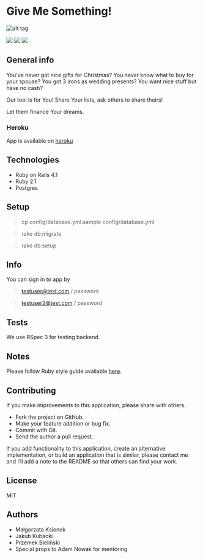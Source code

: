 # Give Me Something!
![alt tag](http://oi61.tinypic.com/10ok9wx.jpg)

[![](http://img.shields.io/codeclimate/github/netguru-training/give_me_something.svg?style=flat-square)](https://codeclimate.com/github/netguru-training/give_me_something)
[![](http://img.shields.io/codeclimate/coverage/github/netguru-training/give_me_something.svg?style=flat-square)](https://codeclimate.com/github/netguru-training/give_me_something)
[![](http://img.shields.io/travis/netguru-training/give_me_something.svg?style=flat-square)](https://travis-ci.org/netguru-training/give_me_something/)

## General info

You've never got nice gifts for Christmas? You never know what to buy for your spouse? You got 3 irons as wedding presents? You want nice stuff but have no cash?


Our tool is for You! Share Your lists, ask others to share theirs!

Let them finance Your dreams.

### Heroku

App is available on [heroku](https://give-me-smthing.herokuapp.com)

## Technologies

* Ruby on Rails 4.1
* Ruby 2.1
* Postgres

## Setup

> cp config/database.yml.sample config/database.yml

> rake db:migrate

> rake db:setup

## Info
You can sign in to app by

> testuser@test.com / password

> testuser2@test.com / password

## Tests

We use RSpec 3 for testing backend.

## Notes

Please follow Ruby style guide available [here](https://github.com/bbatsov/ruby-style-guide).

## Contributing

If you make improvements to this application, please share with others.

* Fork the project on GitHub.
* Make your feature addition or bug fix.
* Commit with Git.
* Send the author a pull request.

If you add functionality to this application, create an alternative
implementation, or build an application that is similar, please contact
me and I’ll add a note to the README so that others can find your work.

## License

MIT

## Authors
* Małgorzata Ksionek
* Jakub Kubacki
* Przemek Bieliński
* Special props to Adam Nowak for mentoring
